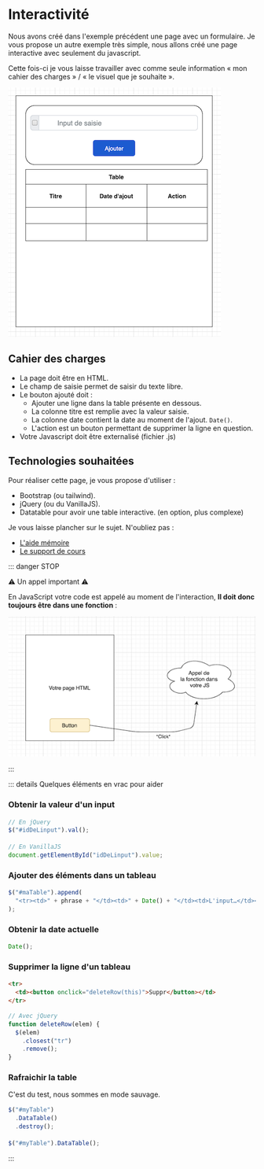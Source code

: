 # Interactivité

Nous avons créé dans l'exemple précédent une page avec un formulaire. Je vous propose un autre exemple très simple, nous allons créé une page interactive avec seulement du javascript.

Cette fois-ci je vous laisse travailler avec comme seule information « mon cahier des charges » / « le visuel que je souhaite ».

![Interface souhaitée](./res/tp3_ui.png)

## Cahier des charges

- La page doit être en HTML.
- Le champ de saisie permet de saisir du texte libre.
- Le bouton ajouté doit :
  - Ajouter une ligne dans la table présente en dessous.
  - La colonne titre est remplie avec la valeur saisie.
  - La colonne date contient la date au moment de l'ajout. `Date()`.
  - L'action est un bouton permettant de supprimer la ligne en question.
- Votre Javascript doit être externalisé (fichier .js)

## Technologies souhaitées

Pour réaliser cette page, je vous propose d'utiliser :

- Bootstrap (ou tailwind).
- jQuery (ou du VanillaJS).
- Datatable pour avoir une table interactive. (en option, plus complexe)

Je vous laisse plancher sur le sujet. N'oubliez pas :

- [L'aide mémoire](/cheatsheets/javascript/)
- [Le support de cours](/tp/javascript/support.md)

::: danger STOP

⚠️ Un appel important ⚠️

En JavaScript votre code est appelé au moment de l'interaction, **Il doit donc toujours être dans une fonction** :

![Événement](./res/event_click.png)

:::

::: details Quelques éléments en vrac pour aider

### Obtenir la valeur d'un input

```js
// En jQuery
$("#idDeLinput").val();

// En VanillaJS
document.getElementById("idDeLinput").value;
```

### Ajouter des éléments dans un tableau

```js
$("#maTable").append(
  "<tr><td>" + phrase + "</td><td>" + Date() + "</td><td>L'input…</td></tr>"
);
```

### Obtenir la date actuelle

```js
Date();
```

### Supprimer la ligne d'un tableau

```html
<tr>
  <td><button onclick="deleteRow(this)">Suppr</button></td>
</tr>
```

```js
// Avec jQuery
function deleteRow(elem) {
  $(elem)
    .closest("tr")
    .remove();
}
```

### Rafraichir la table

C'est du test, nous sommes en mode sauvage.

```js
$("#myTable")
  .DataTable()
  .destroy();

$("#myTable").DataTable();
```

:::
